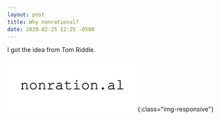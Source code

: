 ```yaml
---
layout: post
title: Why nonrational?
date: 2020-02-25 12:25 -0500
---
```


I got the idea from Tom Riddle.

![anagram](/assets/images/anagram.gif){:class="img-responsive"}
